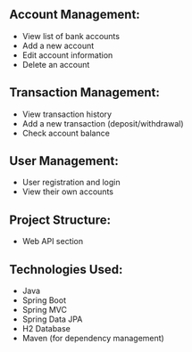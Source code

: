 ## Account Management:
- View list of bank accounts
- Add a new account
- Edit account information
- Delete an account

## Transaction Management:
- View transaction history
- Add a new transaction (deposit/withdrawal)
- Check account balance

## User Management:
- User registration and login
- View their own accounts

## Project Structure:
- Web API section

## Technologies Used:
- Java
- Spring Boot
- Spring MVC
- Spring Data JPA
- H2 Database
- Maven (for dependency management)

